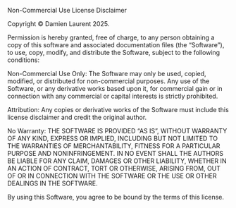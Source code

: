 Non-Commercial Use License Disclaimer

Copyright © Damien Laurent 2025.

Permission is hereby granted, free of charge, to any person obtaining a copy of this software and associated documentation files (the “Software”), to use, copy, modify, and distribute the Software, subject to the following conditions:

Non-Commercial Use Only:
The Software may only be used, copied, modified, or distributed for non-commercial purposes. Any use of the Software, or any derivative works based upon it, for commercial gain or in connection with any commercial or capital interests is strictly prohibited.

Attribution:
Any copies or derivative works of the Software must include this license disclaimer and credit the original author.

No Warranty:
THE SOFTWARE IS PROVIDED “AS IS”, WITHOUT WARRANTY OF ANY KIND, EXPRESS OR IMPLIED, INCLUDING BUT NOT LIMITED TO THE WARRANTIES OF MERCHANTABILITY, FITNESS FOR A PARTICULAR PURPOSE AND NONINFRINGEMENT. IN NO EVENT SHALL THE AUTHORS BE LIABLE FOR ANY CLAIM, DAMAGES OR OTHER LIABILITY, WHETHER IN AN ACTION OF CONTRACT, TORT OR OTHERWISE, ARISING FROM, OUT OF OR IN CONNECTION WITH THE SOFTWARE OR THE USE OR OTHER DEALINGS IN THE SOFTWARE.

By using this Software, you agree to be bound by the terms of this license.

